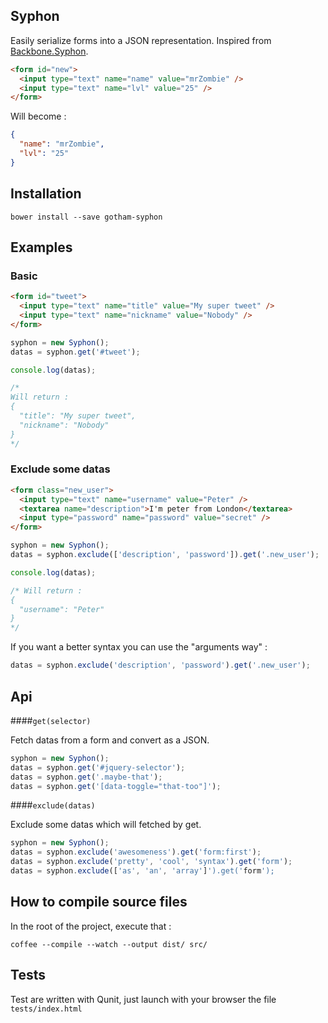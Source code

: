 ## Syphon

Easily serialize forms into a JSON representation. Inspired from [Backbone.Syphon](https://github.com/marionettejs/backbone.syphon).

```html
<form id="new">
  <input type="text" name="name" value="mrZombie" />
  <input type="text" name="lvl" value="25" />
</form>
```

Will become : 

```json
{
  "name": "mrZombie",
  "lvl": "25"
}
```

## Installation 

```
bower install --save gotham-syphon
```

## Examples

### Basic
```html
<form id="tweet">
  <input type="text" name="title" value="My super tweet" />
  <input type="text" name="nickname" value="Nobody" />
</form>
```

```javascript
syphon = new Syphon();
datas = syphon.get('#tweet');

console.log(datas);

/*
Will return :
{
  "title": "My super tweet",
  "nickname": "Nobody"
}
*/
```

### Exclude some datas

```html
<form class="new_user">
  <input type="text" name="username" value="Peter" />
  <textarea name="description">I'm peter from London</textarea>
  <input type="password" name="password" value="secret" />
</form>
```

```javascript
syphon = new Syphon();
datas = syphon.exclude(['description', 'password']).get('.new_user');

console.log(datas);

/* Will return : 
{
  "username": "Peter"
}
*/
```

If you want a better syntax you can use the "arguments way" :

```javascript
datas = syphon.exclude('description', 'password').get('.new_user');
```



## Api

####```get(selector)```

Fetch datas from a form and convert as a JSON.

```javascript
syphon = new Syphon();
datas = syphon.get('#jquery-selector');
datas = syphon.get('.maybe-that');
datas = syphon.get('[data-toggle="that-too"]');
```

####```exclude(datas)```

Exclude some datas which will fetched by get.

```javascript
syphon = new Syphon();
datas = syphon.exclude('awesomeness').get('form:first');
datas = syphon.exclude('pretty', 'cool', 'syntax').get('form');
datas = syphon.exclude(['as', 'an', 'array']').get('form');
```

## How to compile source files 

In the root of the project, execute that : 

```
coffee --compile --watch --output dist/ src/
```

## Tests 
Test are written with Qunit, just launch with your browser the file ```tests/index.html```
